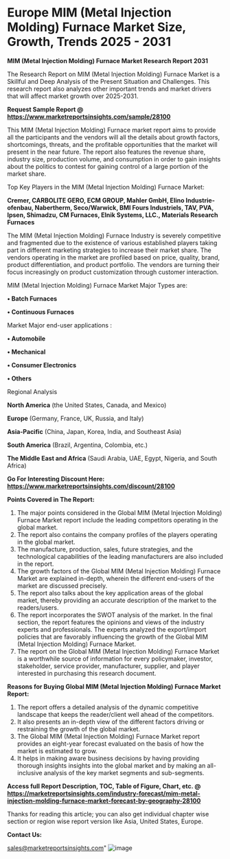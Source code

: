 # Europe MIM (Metal Injection Molding) Furnace Market Size, Growth, Trends 2025 - 2031

<strong>MIM (Metal Injection Molding) Furnace Market Research Report 2031</strong>

The Research Report on MIM (Metal Injection Molding) Furnace Market is a Skillful and Deep Analysis of the Present Situation and Challenges. This research report also analyzes other important trends and market drivers that will affect market growth over 2025-2031.

<strong>Request Sample Report @ <a href=https://www.marketreportsinsights.com/sample/28100>https://www.marketreportsinsights.com/sample/28100</a></strong>

This MIM (Metal Injection Molding) Furnace market report aims to provide all the participants and the vendors will all the details about growth factors, shortcomings, threats, and the profitable opportunities that the market will present in the near future. The report also features the revenue share, industry size, production volume, and consumption in order to gain insights about the politics to contest for gaining control of a large portion of the market share.

Top Key Players in the MIM (Metal Injection Molding) Furnace Market:

<strong>Cremer, CARBOLITE GERO, ECM GROUP, Mahler GmbH, Elino Industrie-ofenbau, Nabertherm, Seco/Warwick, BMI Fours Industriels, TAV, PVA, Ipsen, Shimadzu, CM Furnaces, Elnik Systems, LLC., Materials Research Furnaces</strong>

The MIM (Metal Injection Molding) Furnace Industry is severely competitive and fragmented due to the existence of various established players taking part in different marketing strategies to increase their market share. The vendors operating in the market are profiled based on price, quality, brand, product differentiation, and product portfolio. The vendors are turning their focus increasingly on product customization through customer interaction.

MIM (Metal Injection Molding) Furnace Market Major Types are:

<strong>• Batch Furnaces

• Continuous Furnaces</strong>

Market Major end-user applications :

<strong>• Automobile

• Mechanical

• Consumer Electronics

• Others</strong>

Regional Analysis

</u><strong><b>North America</b></strong> (the United States, Canada, and Mexico)

<strong><b>Europe </b></strong>(Germany, France, UK, Russia, and Italy)

<strong><b>Asia-Pacific</b></strong> (China, Japan, Korea, India, and Southeast Asia)

<strong><b>South America</b></strong> (Brazil, Argentina, Colombia, etc.)

<strong><b>The Middle East and Africa</b></strong> (Saudi Arabia, UAE, Egypt, Nigeria, and South Africa)

<strong>Go For Interesting Discount Here: <a href=https://www.marketreportsinsights.com/discount/28100>https://www.marketreportsinsights.com/discount/28100</a></strong>

<strong>Points Covered in The Report:</strong>
<ol>
  <li>The major points considered in the Global MIM (Metal Injection Molding) Furnace Market report include the leading competitors operating in the global market.</li>
  <li>The report also contains the company profiles of the players operating in the global market.</li>
  <li>The manufacture, production, sales, future strategies, and the technological capabilities of the leading manufacturers are also included in the report.</li>
  <li>The growth factors of the Global MIM (Metal Injection Molding) Furnace Market are explained in-depth, wherein the different end-users of the market are discussed precisely.</li>
  <li>The report also talks about the key application areas of the global market, thereby providing an accurate description of the market to the readers/users.</li>
  <li>The report incorporates the SWOT analysis of the market. In the final section, the report features the opinions and views of the industry experts and professionals. The experts analyzed the export/import policies that are favorably influencing the growth of the Global MIM (Metal Injection Molding) Furnace Market.</li>
  <li>The report on the Global MIM (Metal Injection Molding) Furnace Market is a worthwhile source of information for every policymaker, investor, stakeholder, service provider, manufacturer, supplier, and player interested in purchasing this research document.</li>
</ol>
<strong>Reasons for Buying Global MIM (Metal Injection Molding) Furnace Market Report:</strong>

<ol>
  <li>The report offers a detailed analysis of the dynamic competitive landscape that keeps the reader/client well ahead of the competitors.</li>
  <li>It also presents an in-depth view of the different factors driving or restraining the growth of the global market.</li>
  <li>The Global MIM (Metal Injection Molding) Furnace Market report provides an eight-year forecast evaluated on the basis of how the market is estimated to grow.</li>
  <li>It helps in making aware business decisions by having providing thorough insights insights into the global market and by making an all-inclusive analysis of the key market segments and sub-segments.</li>
</ol>
<strong>Access full Report Description, TOC, Table of Figure, Chart, etc. @ <a href=https://marketreportsinsights.com/industry-forecast/mim-metal-injection-molding-furnace-market-forecast-by-geography-28100>https://marketreportsinsights.com/industry-forecast/mim-metal-injection-molding-furnace-market-forecast-by-geography-28100</a></strong>


Thanks for reading this article; you can also get individual chapter wise section or region wise report version like Asia, United States, Europe.

<strong>Contact Us:</strong>

sales@marketreportsinsights.com"
![image](https://github.com/user-attachments/assets/52f38ed8-0222-4d83-b330-acdab45f38cd)
